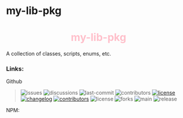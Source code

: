 # my-lib-pkg
<h1 style="text-align: center; color: pink">my-lib-pkg</h1>

A collection of classes, scripts, enums, etc.

### Links:


Github

[//]: # (<iframe src=""></iframe>)

> ![issues](https://custom-icon-badges.demolab.com/github/issues/em-d3v/my-lib?logo=issue)
> ![discussions](https://img.shields.io/github/discussions/em-d3v/my-lib)
> ![last-commit](https://custom-icon-badges.demolab.com/github/last-commit/em-d3v/my-lib?logo=commit)
> ![contributors](https://img.shields.io/github/contributors/em-d3v/my-lib)
> [![license](https://custom-icon-badges.demolab.com/static/v1?label&message=LICENSE&logo=law&color=blue)](LICENSE.md)
> [![changelog](https://custom-icon-badges.demolab.com/static/v1?label&message=CHANGELOG&logo=log&color=blue)](CHANGELOG.md)
> [![contributors](https://custom-icon-badges.demolab.com/static/v1?label&message=CONTRIBUTING&logo=profile)](./CONTRIBUTING.md)
> ![license](https://img.shields.io/github/license/em-d3v/my-lib)
> ![forks](https://img.shields.io/github/forks/em-d3v/my-lib)
> ![main](https://img.shields.io/github/actions/workflow/status/em-d3v/my-lib/main.yml?logo=nodedotjs&logoColor=fff&labelColor=green)
> ![release](https://img.shields.io/github/v/release/em-d3v/my-lib)

NPM:




